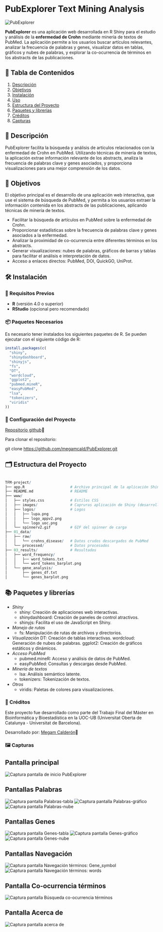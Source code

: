 # PubExplorer Text Mining Analysis
![PubExplorer]("C:\Users\megam\OneDrive\Escritorio\05_shinyapp\PubExplorer\www\logos\logo_appv2.png")

**PubExplorer** es una aplicación web desarrollada en R Shiny para el estudio y análisis de la **enfermedad de Crohn** mediante minería de textos de PubMed. La aplicación permite a los usuarios buscar artículos relevantes, analizar la frecuencia de palabras y genes, visualizar datos en tablas, gráficos y nubes de palabras, y explorar la co-ocurrencia de términos en los abstracts de las publicaciones.

## 📑 Tabla de Contenidos

1. [Descripción](#descripción)
2. [Objetivos](#objetivos)
3. [Instalación](#instalación)
4. [Uso](#uso)
5. [Estructura del Proyecto](#estructura-del-proyecto)
6. [Paquetes y librerías](#paquetes-y-dependencias)
7. [Créditos](#créditos)
9. [Capturas](#capturas-de-pantalla)

## 📝 Descripción

PubExplorer facilita la búsqueda y análisis de artículos relacionados con la enfermedad de Crohn en PubMed. Utilizando técnicas de minería de textos, la aplicación extrae información relevante de los abstracts, analiza la frecuencia de palabras clave y genes asociados, y proporciona visualizaciones para una mejor comprensión de los datos.

## 🎯 Objetivos

El objetivo principal es el desarrollo de una aplicación web interactiva, que use el sistema de búsqueda de PubMed, y permita a los usuarios extraer la información contenida en los abstracts de las publicaciones, aplicando técnicas de minería de textos.

- Facilitar la búsqueda de artículos en PubMed sobre la enfermedad de Crohn.
- Proporcionar estadísticas sobre la frecuencia de palabras clave y genes asociados a la enfermedad.
- Analizar la proximidad de co-ocurrencia entre diferentes términos en los abstracts.
- Generar visualizaciones: nubes de palabras, gráficos de barras y tablas para facilitar el análisis e interpretación de datos.
- Acceso a enlaces directos: PubMed, DOI, QuickGO, UniProt.

## 🛠️ Instalación

### 🎯 Requisitos Previos

- **R** (versión 4.0 o superior)
- **RStudio** (opcional pero recomendado)

### 📦 Paquetes Necesarios

Es necesario tener instalados los siguientes paquetes de R. Se pueden ejecutar con el siguiente código de R:

```r
install.packages(c(
  "shiny",
  "shinydashboard",
  "shinyjs",
  "fs",
  "DT",
  "wordcloud",
  "ggplot2",
  "pubmed.mineR",
  "easyPubMed",
  "lsa",
  "tokenizers",
  "viridis"
))
```
### 🔧 Configuración del Proyecto

[Repositorio github](https://github.com/megamcald)🔗

Para clonar el repositorio:

git clone https://github.com/megamcald/PubExplorer.git

## 🗂️ Estructura del Proyecto

```r

TFM-project/
├── app.R                     # Archivo principal de la aplicación Shiny
├── README.md                 # README
├── www/
│   ├── styles.css            # Estilos CSS
│   ├── images/               # Capruras aplicación de Shiny (desarrollo)
│   ├── logos/				  # Logos
│   │   ├── lupa.png
│   │   ├── logo_appv2.png
│   │   └── logo_uoc.png
│   └── spinnerv2.gif         # GIF del spinner de carga
├── 01_data/
│   ├── raw/
│   │   └── crohns_disease/   # Datos crudos descargados de PubMed
│   └── processed/            # Datos procesados
├── 03_results/               # Resultados
│   ├── word_frequency/
│   │   ├── word_tokens.txt
│   │   └── word_tokens_barplot.png
│   └── gene_analysis/
│       ├── genes_df.txt
│       └── genes_barplot.png

```
## 📚 Paquetes y librerías

- *Shiny*
	- shiny: Creación de aplicaciones web interactivas.
	- shinydashboard: Creación de paneles de control atractivos.
	- shinyjs: Facilita el uso de JavaScript en Shiny.
- *Manejo de rutas*
	- fs: Manipulación de rutas de archivos y directorios.
- *Visualización*
	DT: Creación de tablas interactivas.
	wordcloud: Generación de nubes de palabras.
	ggplot2: Creación de gráficos estáticos y dinámicos.
- *Acceso PubMed*
	- pubmed.mineR: Acceso y análisis de datos de PubMed.
	- easyPubMed: Consultas y descargas desde PubMed.
- *Minería de textos*
	- lsa: Análisis semántico latente.
	- tokenizers: Tokenización de textos.
- *Otros*
	- viridis: Paletas de colores para visualizaciones.

### 👥 Créditos
Este proyecto fue desarrollado como parte del Trabajo Final del Máster en Bioinformática y Bioestadística en la UOC-UB (Universitat Oberta de Catalunya - Universitat de Barcelona).

Desarrollado por: [Megam Calderón](https://www.linkedin.com/in/megam-calder%C3%B3n/")🔗

### 🖼️ Capturas

## Pantalla principal
![Captura pantalla de inicio PubExplorer]("C:\Users\megam\OneDrive\Escritorio\05_shinyapp\PubExplorer\www\images\vista_inicio.png")

## Pantallas Palabras
![Captura pantalla Palabras-tabla]("C:\Users\megam\OneDrive\Escritorio\05_shinyapp\PubExplorer\www\images\vista_palabras.png")
![Captura pantalla Palabras-gráfico]("C:\Users\megam\OneDrive\Escritorio\05_shinyapp\PubExplorer\www\images\vista_palabras_plot.png")
![Captura pantalla Palabras-nube]("C:\Users\megam\OneDrive\Escritorio\05_shinyapp\PubExplorer\www\images\vista_palabras_cloud.png")

## Pantallas Genes
![Captura pantalla Genes-tabla]("C:\Users\megam\OneDrive\Escritorio\05_shinyapp\PubExplorer\www\images\vista_genes.png")
![Captura pantalla Genes-gráfico]("C:\Users\megam\OneDrive\Escritorio\05_shinyapp\PubExplorer\www\images\vista_genes_plot.png")
![Captura pantalla Genes-nube]("C:\Users\megam\OneDrive\Escritorio\05_shinyapp\PubExplorer\www\images\vista_genes_cloud.png")

## Pantallas Navegación
![Captura pantalla Navegación términos: Gene_symbol]("C:\Users\megam\OneDrive\Escritorio\05_shinyapp\PubExplorer\www\images\vista_navgenes.png")
![Captura pantalla Navegación términos: words]("C:\Users\megam\OneDrive\Escritorio\05_shinyapp\PubExplorer\www\images\vista_navpalabras.png")

## Pantalla Co-ocurrencia términos
![Captura pantalla Búsqueda co-ocurrencia términos]("C:\Users\megam\OneDrive\Escritorio\05_shinyapp\PubExplorer\www\images\vista_coocurrencia.png")

## Pantalla Acerca de
![Captura pantalla acerca de]("C:\Users\megam\OneDrive\Escritorio\05_shinyapp\PubExplorer\www\images\vista_acercade.png")

